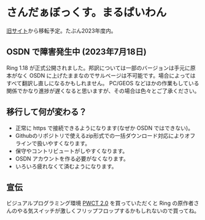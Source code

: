 # さんだぁぼっくす。まるぱいわん

[旧サイト](http://ring-lang-081.osdn.jp/)から移転予定。たぶん2023年度内。

## OSDN で障害発生中 (2023年7月18日)

Ring 1.18 が正式公開されました。邦訳については一部のバージョンは手元に原本がなく OSDN に上げたままなのでサルベージは不可能です。場合によってはすべて翻訳し直しになるかもしれません。 PC/GEOS などほかの作業もしている関係でかなり進捗が遅くなると思いますが、その場合は色々とご了承ください。

## 移行して何が変わる？
* 正常に https で接続できるようになります(なぜか OSDN ではできない)。
* Githubのリポジトリで使えるzip形式での一括ダウンロード対応によりオフラインで扱いやすくなります。
* 保守やコントリビュートがしやすくなります。
* OSDN アカウントを作る必要がなくなります。
* いろいろ疲れなくて済むようになります。

## 宣伝
ビジュアルプログラミング環境
[PWCT 2.0](https://store.steampowered.com/app/1953110/Programming_Without_Coding_Technology_20/) を買っていただくと Ring の原作者さんのやる気スイッチが激しくフリップフロップするかもしれないので買ってね。
